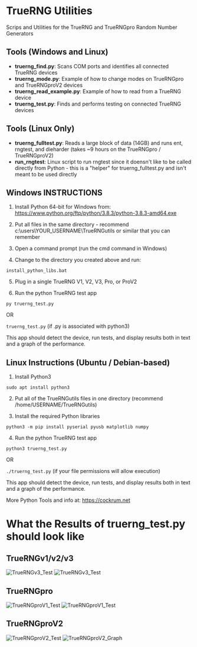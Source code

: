 TrueRNG Utilities
=================
Scrips and Utilities for the TrueRNG and TrueRNGpro Random Number Generators

Tools (Windows and Linux)
-------------------------
* **truerng_find.py**:	Scans COM ports and identifies all connected TrueRNG devices
* **truerng_mode.py**: Example of how to change modes on TrueRNGpro and TrueRNGproV2 devices
* **truerng_read_example.py**: Example of how to read from a TrueRNG device
* **truerng_test.py**: Finds and performs testing on connected TrueRNG devices

Tools (Linux Only)
------------------
* **truerng_fulltest.py**:	Reads a large block of data (14GB) and runs ent, rngtest, and dieharder (takes ~9 hours on the TrueRNGpro / TrueRNGproV2)
* **run_rngtest**:					Linux script to run rngtest since it doensn't like to be called directly from Python - this is a "helper" for truerng_fulltest.py and isn't meant to be used directly

Windows INSTRUCTIONS
--------------------

1. Install Python 64-bit for Windows from:
https://www.python.org/ftp/python/3.8.3/python-3.8.3-amd64.exe

2. Put all files in the same directory - recommend c:\users\YOUR_USERNAME\TrueRNGutils or similar that you can remember

3. Open a command prompt (run the cmd command in Windows)

4. Change to the directory you created above and run: 

`install_python_libs.bat`

5. Plug in a single TrueRNG V1, V2, V3, Pro, or ProV2

6. Run the python TrueRNG test app

`py truerng_test.py`

OR

`truerng_test.py` (if .py is associated with python3)

This app should detect the device, run tests, and display results both in text and a graph of the performance.

Linux Instructions (Ubuntu / Debian-based)
------------------------------------------

1. Install Python3

`sudo apt install python3`

2. Put all of the TrueRNGutils files in one directory (recommend /home/USERNAME/TrueRNGutils)

3. Install the required Python libraries

`python3 -m pip install pyserial pyusb matplotlib numpy`

4. Run the python TrueRNG test app

`python3 truerng_test.py`

OR

`./truerng_test.py` (if your file permissions will allow execution)
 
This app should detect the device, run tests, and display results both in text and a graph of the performance.

More Python Tools and info at:  https://cockrum.net

What the Results of truerng_test.py should look like
====================================================

TrueRNGv1/v2/v3
---------------

![TrueRNGv3_Test](https://cockrum.net/images/TrueRNGv3_Test.jpg)
![TrueRNGv3_Test](https://cockrum.net/images/TrueRNGv3_Graph.jpg)

TrueRNGpro
---------------

![TrueRNGproV1_Test](https://cockrum.net/images/TrueRNGproV1_Test.jpg)
![TrueRNGproV1_Test](https://cockrum.net/images/TrueRNGproV1_Graph.jpg)

TrueRNGproV2
---------------

![TrueRNGproV2_Test](https://cockrum.net/images/TrueRNGproV2_Test.jpg)
![TrueRNGproV2_Graph](https://cockrum.net/images/TrueRNGproV2_Graph.jpg)

